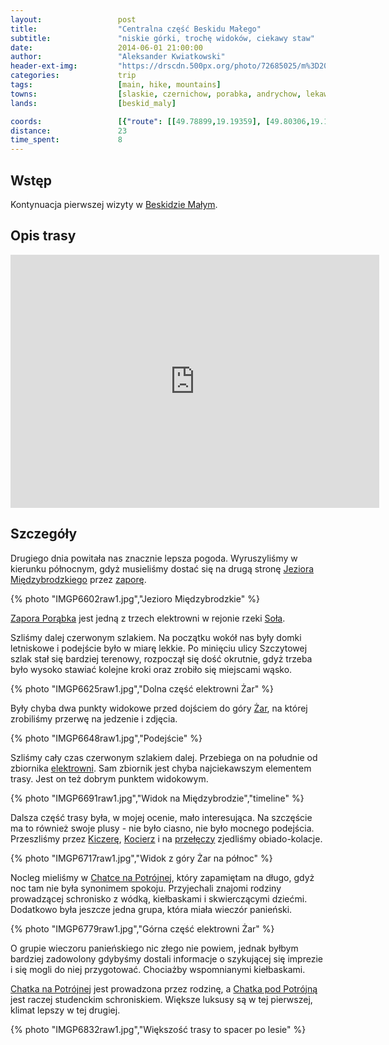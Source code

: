 ```yaml
---
layout:                 post
title:                  "Centralna część Beskidu Małego"
subtitle:               "niskie górki, trochę widoków, ciekawy staw"
date:                   2014-06-01 21:00:00
author:                 "Aleksander Kwiatkowski"
header-ext-img:         "https://drscdn.500px.org/photo/72685025/m%3D2048/41c522ea6a5935c3c32bcad562a133c2"
categories:             trip
tags:                   [main, hike, mountains]
towns:                  [slaskie, czernichow, porabka, andrychow, lekawica]
lands:                  [beskid_maly]

coords:                 [{"route": [[49.78899,19.19359], [49.80306,19.19161], [49.80838,19.20174], [49.79902,19.19908], [49.78716,19.22526], [49.78539,19.23367], [49.79120,19.24963], [49.77763,19.26732], [49.77580,19.27298], [49.77652,19.31469], [49.77125,19.35109], [49.77824,19.36688], [49.77025,19.37332], [49.76779,19.37400], [49.76892,19.37641]], "type": "hike"}]
distance:               23
time_spent:             8
---
```


[wiki-beskid-maly]:             https://pl.wikipedia.org/wiki/Beskid_Ma%C5%82y
[wiki-jezioro-miedzy]:          https://pl.wikipedia.org/wiki/Jezioro_Mi%C4%99dzybrodzkie
[wiki-zapora-porabka]:          https://pl.wikipedia.org/wiki/Zapora_Por%C4%85bka
[wiki-sola]:                    https://pl.wikipedia.org/wiki/So%C5%82a
[wiki-zar]:                     https://pl.wikipedia.org/wiki/%C5%BBar_(761_m)
[wiki-zar-elektrownia]:         https://pl.wikipedia.org/wiki/Elektrownia_Por%C4%85bka-%C5%BBar
[wiki-kiczera]:                 https://pl.wikipedia.org/wiki/Kiczera_(Beskid_Ma%C5%82y)
[wiki-kocierz]:                 https://pl.wikipedia.org/wiki/Kocierz_(Beskid_Ma%C5%82y)
[wiki-kocierz-przelecz]:        https://pl.wikipedia.org/wiki/Prze%C5%82%C4%99cz_Kocierska
[wiki-chatka]:                  https://pl.wikipedia.org/wiki/Chatka_na_Potr%C3%B3jnej
[wiki-chatka-pod]:              https://pl.wikipedia.org/wiki/Chatka_pod_Potr%C3%B3jn%C4%85

Wstęp
-----

Kontynuacja pierwszej wizyty w [Beskidzie Małym][wiki-beskid-maly].

Opis trasy
----------

<iframe height='405' width='590' frameborder='0' allowtransparency='true' scrolling='no' src='https://www.strava.com/activities/277384572/embed/39bc191ee02ccf30349618078e3e93bcd67ffb3a'></iframe>

Szczegóły
---------

Drugiego dnia powitała nas znacznie lepsza pogoda. Wyruszyliśmy w kierunku
północnym, gdyż musieliśmy dostać się na drugą stronę
[Jeziora Międzybrodzkiego][wiki-jezioro-miedzy] przez [zaporę][wiki-zapora-porabka].

{% photo "IMGP6602raw1.jpg","Jezioro Międzybrodzkie" %}

[Zapora Porąbka][wiki-zapora-porabka] jest jedną z trzech elektrowni w rejonie rzeki
[Soła][wiki-sola].

Szliśmy dalej czerwonym szlakiem. Na początku wokół nas były domki letniskowe i
podejście było w miarę lekkie. Po minięciu ulicy Szczytowej szlak
stał się bardziej terenowy, rozpoczął się dość okrutnie, gdyż trzeba było
wysoko stawiać kolejne kroki oraz zrobiło się miejscami wąsko.

{% photo "IMGP6625raw1.jpg","Dolna część elektrowni Żar" %}

Były chyba dwa punkty widokowe przed dojściem do góry [Żar][wiki-zar], na której
zrobiliśmy przerwę na jedzenie i zdjęcia.

{% photo "IMGP6648raw1.jpg","Podejście" %}

Szliśmy cały czas czerwonym szlakiem dalej. Przebiega on na południe od
zbiornika [elektrowni][wiki-zar-elektrownia]. Sam zbiornik jest chyba najciekawszym
elementem trasy. Jest on też dobrym punktem widokowym.

{% photo "IMGP6691raw1.jpg","Widok na Międzybrodzie","timeline" %}

Dalsza część trasy była, w mojej ocenie, mało interesująca. Na szczęście ma to
również swoje plusy - nie było ciasno, nie było mocnego podejścia. Przeszliśmy
przez [Kiczerę][wiki-kiczera], [Kocierz][wiki-kocierz] i na
[przełęczy][wiki-kocierz-przelecz] zjedliśmy obiado-kolacje.

{% photo "IMGP6717raw1.jpg","Widok z góry Żar na północ" %}

Nocleg mieliśmy w [Chatce na Potrójnej][wiki-chatka], który zapamiętam na długo,
gdyż noc tam nie była synonimem spokoju.
Przyjechali znajomi rodziny prowadzącej schronisko z wódką, kiełbaskami
i skwierczącymi dziećmi. Dodatkowo była jeszcze jedna grupa, która miała wieczór
panieński.

{% photo "IMGP6779raw1.jpg","Górna część elektrowni Żar" %}

O grupie wieczoru panieńskiego nic złego nie powiem, jednak byłbym bardziej
zadowolony gdybyśmy dostali informacje o szykującej się imprezie i się mogli do
niej przygotować. Chociażby wspomnianymi kiełbaskami.

[Chatka na Potrójnej][wiki-chatka] jest prowadzona przez rodzinę, a
[Chatka pod Potrójną][wiki-chatka-pod] jest raczej studenckim schroniskiem.
Większe luksusy są w tej pierwszej, klimat lepszy w tej drugiej.

{% photo "IMGP6832raw1.jpg","Większość trasy to spacer po lesie" %}
